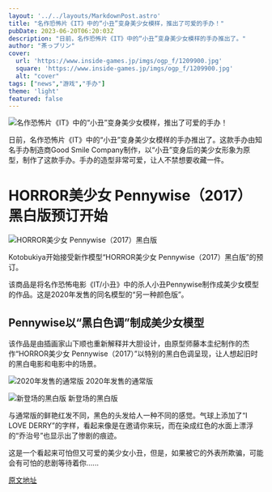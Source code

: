 ```yaml
---
layout: '../../layouts/MarkdownPost.astro'
title: "名作恐怖片《IT》中的“小丑”变身美少女模样，推出了可爱的手办！"
pubDate: 2023-06-20T06:20:03Z
description: "日前，名作恐怖片《IT》中的“小丑”变身美少女模样的手办推出了。"
author: "茶っプリン"
cover:
  url: 'https://www.inside-games.jp/imgs/ogp_f/1209900.jpg'
  square: 'https://www.inside-games.jp/imgs/ogp_f/1209900.jpg'
  alt: "cover"
tags: ["news","游戏","手办"]
theme: 'light'
featured: false
---
```


![名作恐怖片《IT》中的“小丑”变身美少女模样，推出了可爱的手办！](https://www.inside-games.jp/imgs/ogp_f/1209900.jpg)

日前，名作恐怖片《IT》中的“小丑”变身美少女模样的手办推出了。这款手办由知名手办制造商Good Smile Company制作，以“小丑”变身后的美少女形象为原型，制作了这款手办。手办的造型非常可爱，让人不禁想要收藏一件。

# HORROR美少女 Pennywise（2017）黑白版预订开始

![HORROR美少女 Pennywise（2017）黑白版](https://www.inside-games.jp/imgs/zoom/1209893.jpg)

Kotobukiya开始接受新作模型“HORROR美少女 Pennywise（2017）黑白版”的预订。

该商品是将名作恐怖电影《IT/小丑》中的杀人小丑Pennywise制作成美少女模型的作品。这是2020年发售的同名模型的“另一种颜色版”。

## Pennywise以“黑白色调”制成美少女模型

该作品是由插画家山下顺也重新解释并大胆设计，由原型师藤本圭纪制作的杰作“HORROR美少女 Pennywise（2017）”以特别的黑白色调呈现，让人想起旧时的黑白电影和电影中的场景。

![2020年发售的通常版](https://www.inside-games.jp/imgs/zoom/1209887.jpg)
2020年发售的通常版

![新登场的黑白版](https://www.inside-games.jp/imgs/zoom/1209896.jpg)
新登场的黑白版

与通常版的鲜艳红发不同，黑色的头发给人一种不同的感觉。气球上添加了“I LOVE DERRY”的字样，看起来像是在邀请你来玩，而在染成红色的水面上漂浮的“乔治号”也显示出了惨剧的痕迹。

这是一个看起来可怕但又可爱的美少女小丑，但是，如果被它的外表所欺骗，可能会有可怕的悲剧等待着你......

  [原文地址](https://www.inside-games.jp/article/2023/06/20/146670.html)